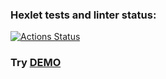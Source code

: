 ### Hexlet tests and linter status:
[![Actions Status](https://github.com/d13ch/frontend-project-12/workflows/hexlet-check/badge.svg)](https://github.com/d13ch/frontend-project-12/actions)

### Try [DEMO](https://hexlet-chat-bdzx.onrender.com)